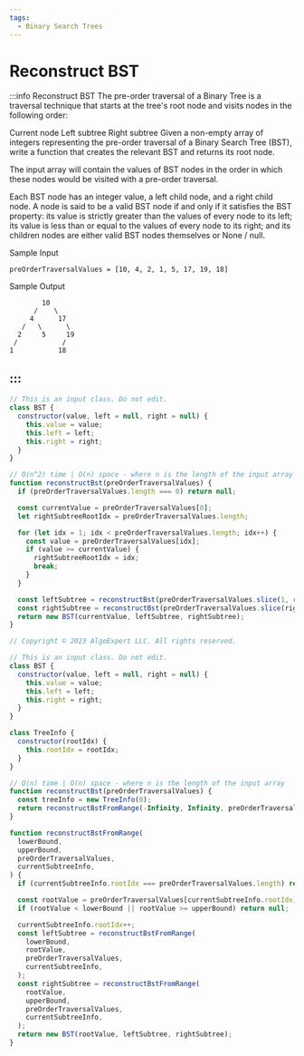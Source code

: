 ```yaml
---
tags:
  - Binary Search Trees
---
```


# Reconstruct BST

:::info Reconstruct BST
The pre-order traversal of a Binary Tree is a traversal technique that starts at the tree's root node and visits nodes in the following order:

Current node
Left subtree
Right subtree
Given a non-empty array of integers representing the pre-order traversal of a Binary Search Tree (BST), write a function that creates the relevant BST and returns its root node.

The input array will contain the values of BST nodes in the order in which these nodes would be visited with a pre-order traversal.

Each BST node has an integer value, a left child node, and a right child node. A node is said to be a valid BST node if and only if it satisfies the BST property: its value is strictly greater than the values of every node to its left; its value is less than or equal to the values of every node to its right; and its children nodes are either valid BST nodes themselves or None / null.

Sample Input
```
preOrderTraversalValues = [10, 4, 2, 1, 5, 17, 19, 18]
```

Sample Output
```
        10 
      /    \
     4      17
   /   \      \
  2     5     19
 /           /
1           18 
```
:::
---

```js title="Solution 1"
// This is an input class. Do not edit.
class BST {
  constructor(value, left = null, right = null) {
    this.value = value;
    this.left = left;
    this.right = right;
  }
}

// O(n^2) time | O(n) space - where n is the length of the input array
function reconstructBst(preOrderTraversalValues) {
  if (preOrderTraversalValues.length === 0) return null;

  const currentValue = preOrderTraversalValues[0];
  let rightSubtreeRootIdx = preOrderTraversalValues.length;

  for (let idx = 1; idx < preOrderTraversalValues.length; idx++) {
    const value = preOrderTraversalValues[idx];
    if (value >= currentValue) {
      rightSubtreeRootIdx = idx;
      break;
    }
  }

  const leftSubtree = reconstructBst(preOrderTraversalValues.slice(1, rightSubtreeRootIdx));
  const rightSubtree = reconstructBst(preOrderTraversalValues.slice(rightSubtreeRootIdx));
  return new BST(currentValue, leftSubtree, rightSubtree);
}
```

```js title="Solution 2"
// Copyright © 2023 AlgoExpert LLC. All rights reserved.

// This is an input class. Do not edit.
class BST {
  constructor(value, left = null, right = null) {
    this.value = value;
    this.left = left;
    this.right = right;
  }
}

class TreeInfo {
  constructor(rootIdx) {
    this.rootIdx = rootIdx;
  }
}

// O(n) time | O(n) space - where n is the length of the input array
function reconstructBst(preOrderTraversalValues) {
  const treeInfo = new TreeInfo(0);
  return reconstructBstFromRange(-Infinity, Infinity, preOrderTraversalValues, treeInfo);
}

function reconstructBstFromRange(
  lowerBound,
  upperBound,
  preOrderTraversalValues,
  currentSubtreeInfo,
) {
  if (currentSubtreeInfo.rootIdx === preOrderTraversalValues.length) return null;

  const rootValue = preOrderTraversalValues[currentSubtreeInfo.rootIdx];
  if (rootValue < lowerBound || rootValue >= upperBound) return null;

  currentSubtreeInfo.rootIdx++;
  const leftSubtree = reconstructBstFromRange(
    lowerBound,
    rootValue,
    preOrderTraversalValues,
    currentSubtreeInfo,
  );
  const rightSubtree = reconstructBstFromRange(
    rootValue,
    upperBound,
    preOrderTraversalValues,
    currentSubtreeInfo,
  );
  return new BST(rootValue, leftSubtree, rightSubtree);
}
```
